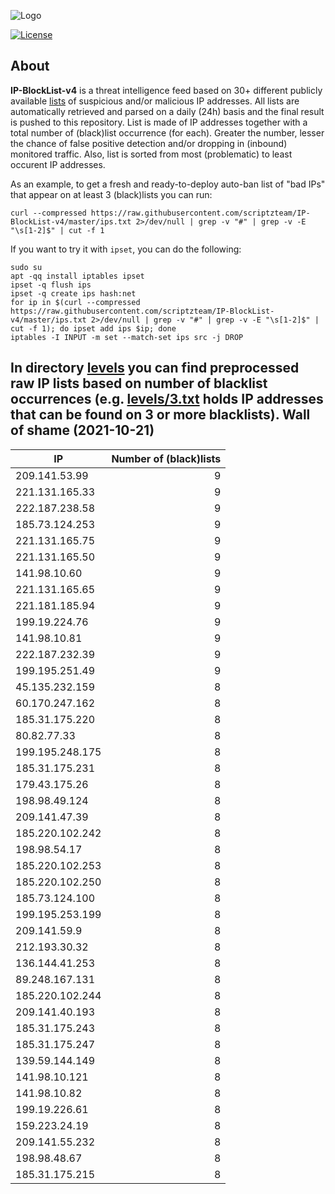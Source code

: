 ![Logo](https://i.imgur.com/PyKLAe7.png)

[![License](https://img.shields.io/badge/license-The_Unlicense-red.svg)](https://unlicense.org/)

About
----

**IP-BlockList-v4** is a threat intelligence feed based on 30+ different publicly available [lists](https://github.com/stamparm/maltrail) of suspicious and/or malicious IP addresses. All lists are automatically retrieved and parsed on a daily (24h) basis and the final result is pushed to this repository. List is made of IP addresses together with a total number of (black)list occurrence (for each). Greater the number, lesser the chance of false positive detection and/or dropping in (inbound) monitored traffic. Also, list is sorted from most (problematic) to least occurent IP addresses.

As an example, to get a fresh and ready-to-deploy auto-ban list of "bad IPs" that appear on at least 3 (black)lists you can run:

```
curl --compressed https://raw.githubusercontent.com/scriptzteam/IP-BlockList-v4/master/ips.txt 2>/dev/null | grep -v "#" | grep -v -E "\s[1-2]$" | cut -f 1
```

If you want to try it with `ipset`, you can do the following:

```
sudo su
apt -qq install iptables ipset
ipset -q flush ips
ipset -q create ips hash:net
for ip in $(curl --compressed https://raw.githubusercontent.com/scriptzteam/IP-BlockList-v4/master/ips.txt 2>/dev/null | grep -v "#" | grep -v -E "\s[1-2]$" | cut -f 1); do ipset add ips $ip; done
iptables -I INPUT -m set --match-set ips src -j DROP
```

In directory [levels](levels) you can find preprocessed raw IP lists based on number of blacklist occurrences (e.g. [levels/3.txt](levels/3.txt) holds IP addresses that can be found on 3 or more blacklists).
Wall of shame (2021-10-21)
----

|IP|Number of (black)lists|
|---|--:|
209.141.53.99|9
221.131.165.33|9
222.187.238.58|9
185.73.124.253|9
221.131.165.75|9
221.131.165.50|9
141.98.10.60|9
221.131.165.65|9
221.181.185.94|9
199.19.224.76|9
141.98.10.81|9
222.187.232.39|9
199.195.251.49|9
45.135.232.159|8
60.170.247.162|8
185.31.175.220|8
80.82.77.33|8
199.195.248.175|8
185.31.175.231|8
179.43.175.26|8
198.98.49.124|8
209.141.47.39|8
185.220.102.242|8
198.98.54.17|8
185.220.102.253|8
185.220.102.250|8
185.73.124.100|8
199.195.253.199|8
209.141.59.9|8
212.193.30.32|8
136.144.41.253|8
89.248.167.131|8
185.220.102.244|8
209.141.40.193|8
185.31.175.243|8
185.31.175.247|8
139.59.144.149|8
141.98.10.121|8
141.98.10.82|8
199.19.226.61|8
159.223.24.19|8
209.141.55.232|8
198.98.48.67|8
185.31.175.215|8
